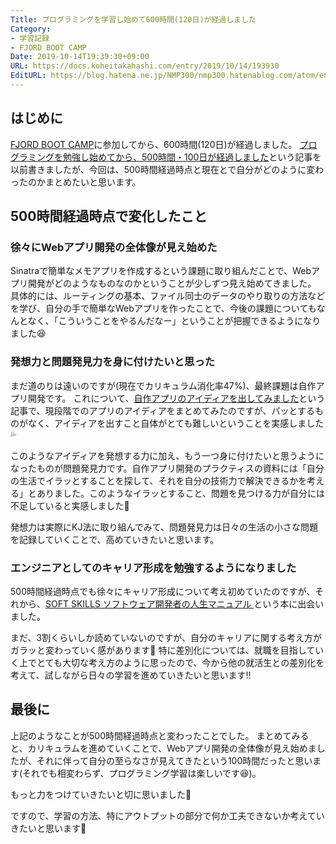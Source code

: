 ```yaml
---
Title: プログラミングを学習し始めて600時間(120日)が経過しました
Category:
- 学習記録
- FJORD BOOT CAMP
Date: 2019-10-14T19:39:30+09:00
URL: https://docs.koheitakahashi.com/entry/2019/10/14/193930
EditURL: https://blog.hatena.ne.jp/NMP300/nmp300.hatenablog.com/atom/entry/26006613449429996
---
```


## はじめに

[FJORD BOOT CAMP](https://bootcamp.fjord.jp/)に参加してから、600時間(120日)が経過しました。
[プログラミングを勉強し始めてから、500時間・100日が経過しました](https://nmp300.hatenablog.com/entry/2019/09/27/195503)という記事を以前書きましたが、今回は、500時間経過時点と現在とで自分がどのように変わったのかまとめたいと思います。

## 500時間経過時点で変化したこと

### 徐々にWebアプリ開発の全体像が見え始めた

Sinatraで簡単なメモアプリを作成するという課題に取り組んだことで、Webアプリ開発がどのようなものなのかということが少しずつ見え始めてきました。
具体的には、ルーティングの基本、ファイル同士のデータのやり取りの方法などを学び、自分の手で簡単なWebアプリを作ったことで、今後の課題についてもなんとなく、「こういうことをやるんだなー」ということが把握できるようになりました😆

### 発想力と問題発見力を身に付けたいと思った

まだ道のりは遠いのですが(現在でカリキュラム消化率47%)、最終課題は自作アプリ開発です。
これについて、[自作アプリのアイディアを出してみました](https://nmp300.hatenablog.com/entry/2019/10/10/194927)という記事で、現段階でのアプリのアイディアをまとめてみたのですが、パッとするものがなく、アイディアを出すこと自体がとても難しいということを実感しました💦

このようなアイディアを発想する力に加え、もう一つ身に付けたいと思うようになったものが問題発見力です。自作アプリ開発のプラクティスの資料には「自分の生活でイラッとすることを探して、それを自分の技術力で解決できるかを考える」とありました。このようなイラッとすること、問題を見つける力が自分には不足していると実感しました🤔

発想力は実際にKJ法に取り組んでみて、問題発見力は日々の生活の小さな問題を記録していくことで、高めていきたいと思います。

### エンジニアとしてのキャリア形成を勉強するようになりました

500時間経過時点でも徐々にキャリア形成について考え初めていたのですが、それから、[SOFT SKILLS ソフトウェア開発者の人生マニュアル ](https://www.amazon.co.jp/SOFT-SKILLS-%E3%82%BD%E3%83%95%E3%83%88%E3%82%A6%E3%82%A7%E3%82%A2%E9%96%8B%E7%99%BA%E8%80%85%E3%81%AE%E4%BA%BA%E7%94%9F%E3%83%9E%E3%83%8B%E3%83%A5%E3%82%A2%E3%83%AB-%E3%82%B8%E3%83%A7%E3%83%B3%E3%83%BB%E3%82%BD%E3%83%B3%E3%83%A1%E3%82%BA/dp/4822251551)という本に出会いました。

まだ、3割くらいしか読めていないのですが、自分のキャリアに関する考え方がガラッと変わっていく感があります🤭
特に差別化については、就職を目指していく上でとても大切な考え方のように思ったので、今から他の就活生との差別化を考えて、試しながら日々の学習を進めていきたいと思います‼️

## 最後に

上記のようなことが500時間経過時点と変わったことでした。
まとめてみると、カリキュラムを進めていくことで、Webアプリ開発の全体像が見え始めましたが、それに伴って自分の至らなさが見えてきたという100時間だったと思います(それでも相変わらず、プログラミング学習は楽しいです😆)。

もっと力をつけていきたいと切に思いました🤔

ですので、学習の方法、特にアウトプットの部分で何か工夫できないか考えていきたいと思います💪
